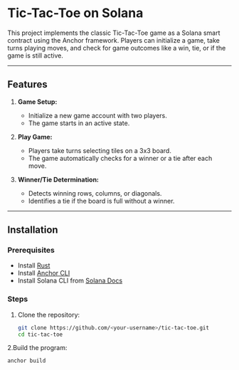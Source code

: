 # **Tic-Tac-Toe on Solana**

This project implements the classic Tic-Tac-Toe game as a Solana smart contract using the Anchor framework. Players can initialize a game, take turns playing moves, and check for game outcomes like a win, tie, or if the game is still active.

---

## **Features**

1. **Game Setup:** 
   - Initialize a new game account with two players. 
   - The game starts in an active state.

2. **Play Game:** 
   - Players take turns selecting tiles on a 3x3 board.
   - The game automatically checks for a winner or a tie after each move.

3. **Winner/Tie Determination:**
   - Detects winning rows, columns, or diagonals.
   - Identifies a tie if the board is full without a winner.

---

## **Installation**

### **Prerequisites**
- Install [Rust](https://www.rust-lang.org/tools/install)
- Install [Anchor CLI](https://www.anchor-lang.com/docs/installation)
- Install Solana CLI from [Solana Docs](https://docs.solana.com/cli/install-solana-cli-tools)

### **Steps**
1. Clone the repository:
   ```bash
   git clone https://github.com/<your-username>/tic-tac-toe.git
   cd tic-tac-toe
2.Build the program:
   ```bash
   anchor build
